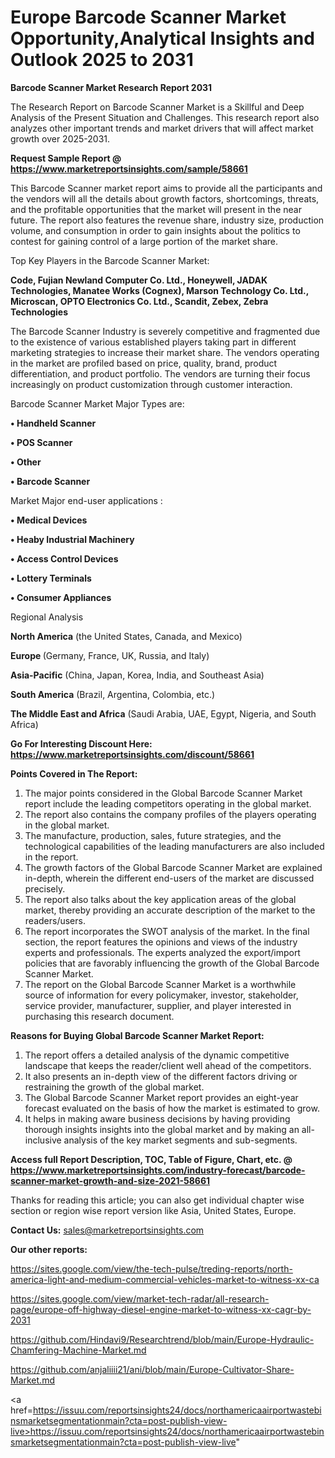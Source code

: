  # Europe Barcode Scanner Market Opportunity,Analytical Insights and Outlook 2025 to 2031

<strong>Barcode Scanner Market Research Report 2031</strong>

The Research Report on Barcode Scanner Market is a Skillful and Deep Analysis of the Present Situation and Challenges. This research report also analyzes other important trends and market drivers that will affect market growth over 2025-2031.

<strong>Request Sample Report @ <a href=https://www.marketreportsinsights.com/sample/58661>https://www.marketreportsinsights.com/sample/58661</a></strong>

This Barcode Scanner market report aims to provide all the participants and the vendors will all the details about growth factors, shortcomings, threats, and the profitable opportunities that the market will present in the near future. The report also features the revenue share, industry size, production volume, and consumption in order to gain insights about the politics to contest for gaining control of a large portion of the market share.

Top Key Players in the Barcode Scanner Market:

<strong>Code, Fujian Newland Computer Co. Ltd., Honeywell, JADAK Technologies, Manatee Works (Cognex), Marson Technology Co. Ltd., Microscan, OPTO Electronics Co. Ltd., Scandit, Zebex, Zebra Technologies</strong>

The Barcode Scanner Industry is severely competitive and fragmented due to the existence of various established players taking part in different marketing strategies to increase their market share. The vendors operating in the market are profiled based on price, quality, brand, product differentiation, and product portfolio. The vendors are turning their focus increasingly on product customization through customer interaction.

Barcode Scanner Market Major Types are:

<strong>• Handheld Scanner

• POS Scanner

• Other

• Barcode Scanner</strong>

Market Major end-user applications :

<strong>• Medical Devices

• Heaby Industrial Machinery

• Access Control Devices

• Lottery Terminals

• Consumer Appliances</strong>

Regional Analysis

</u><strong><b>North America</b></strong> (the United States, Canada, and Mexico)

<strong><b>Europe </b></strong>(Germany, France, UK, Russia, and Italy)

<strong><b>Asia-Pacific</b></strong> (China, Japan, Korea, India, and Southeast Asia)

<strong><b>South America</b></strong> (Brazil, Argentina, Colombia, etc.)

<strong><b>The Middle East and Africa</b></strong> (Saudi Arabia, UAE, Egypt, Nigeria, and South Africa)

<strong>Go For Interesting Discount Here: <a href=https://www.marketreportsinsights.com/discount/58661>https://www.marketreportsinsights.com/discount/58661</a></strong>

<strong>Points Covered in The Report:</strong>
<ol>
  <li>The major points considered in the Global Barcode Scanner Market report include the leading competitors operating in the global market.</li>
  <li>The report also contains the company profiles of the players operating in the global market.</li>
  <li>The manufacture, production, sales, future strategies, and the technological capabilities of the leading manufacturers are also included in the report.</li>
  <li>The growth factors of the Global Barcode Scanner Market are explained in-depth, wherein the different end-users of the market are discussed precisely.</li>
  <li>The report also talks about the key application areas of the global market, thereby providing an accurate description of the market to the readers/users.</li>
  <li>The report incorporates the SWOT analysis of the market. In the final section, the report features the opinions and views of the industry experts and professionals. The experts analyzed the export/import policies that are favorably influencing the growth of the Global Barcode Scanner Market.</li>
  <li>The report on the Global Barcode Scanner Market is a worthwhile source of information for every policymaker, investor, stakeholder, service provider, manufacturer, supplier, and player interested in purchasing this research document.</li>
</ol>
<strong>Reasons for Buying Global Barcode Scanner Market Report:</strong>

<ol>
  <li>The report offers a detailed analysis of the dynamic competitive landscape that keeps the reader/client well ahead of the competitors.</li>
  <li>It also presents an in-depth view of the different factors driving or restraining the growth of the global market.</li>
  <li>The Global Barcode Scanner Market report provides an eight-year forecast evaluated on the basis of how the market is estimated to grow.</li>
  <li>It helps in making aware business decisions by having providing thorough insights insights into the global market and by making an all-inclusive analysis of the key market segments and sub-segments.</li>
</ol>
<strong>Access full Report Description, TOC, Table of Figure, Chart, etc. @ <a href=https://www.marketreportsinsights.com/industry-forecast/barcode-scanner-market-growth-and-size-2021-58661>https://www.marketreportsinsights.com/industry-forecast/barcode-scanner-market-growth-and-size-2021-58661</a></strong>


Thanks for reading this article; you can also get individual chapter wise section or region wise report version like Asia, United States, Europe.

<strong>Contact Us:</strong>
sales@marketreportsinsights.com

<strong>Our other reports:</strong>

<a href=https://sites.google.com/view/the-tech-pulse/treding-reports/north-america-light-and-medium-commercial-vehicles-market-to-witness-xx-ca>https://sites.google.com/view/the-tech-pulse/treding-reports/north-america-light-and-medium-commercial-vehicles-market-to-witness-xx-ca</a>

<a href=https://sites.google.com/view/market-tech-radar/all-research-page/europe-off-highway-diesel-engine-market-to-witness-xx-cagr-by-2031>https://sites.google.com/view/market-tech-radar/all-research-page/europe-off-highway-diesel-engine-market-to-witness-xx-cagr-by-2031</a>

<a href=https://github.com/Hindavi9/Researchtrend/blob/main/Europe-Hydraulic-Chamfering-Machine-Market.md>https://github.com/Hindavi9/Researchtrend/blob/main/Europe-Hydraulic-Chamfering-Machine-Market.md</a>

<a href=https://github.com/anjaliiii21/ani/blob/main/Europe-Cultivator-Share-Market.md>https://github.com/anjaliiii21/ani/blob/main/Europe-Cultivator-Share-Market.md</a>

<a href=https://issuu.com/reportsinsights24/docs/northamericaairportwastebinsmarketsegmentationmain?cta=post-publish-view-live>https://issuu.com/reportsinsights24/docs/northamericaairportwastebinsmarketsegmentationmain?cta=post-publish-view-live</a>"
